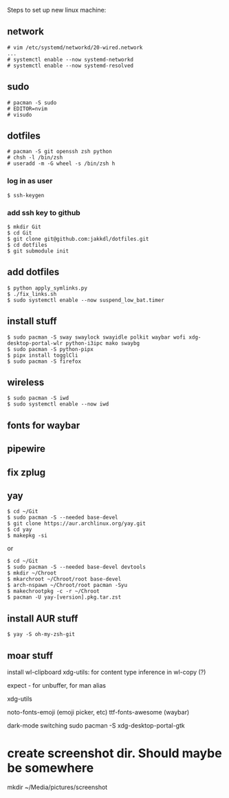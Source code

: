 Steps to set up new linux machine:


## network
```
# vim /etc/systemd/networkd/20-wired.network
...
# systemctl enable --now systemd-networkd
# systemctl enable --now systemd-resolved
```

## sudo
```
# pacman -S sudo
# EDITOR=nvim
# visudo
```

## dotfiles
```
# pacman -S git openssh zsh python
# chsh -l /bin/zsh
# useradd -m -G wheel -s /bin/zsh h
```

### log in as user
```
$ ssh-keygen
```
### add ssh key to github
```
$ mkdir Git
$ cd Git
$ git clone git@github.com:jakkdl/dotfiles.git
$ cd dotfiles
$ git submodule init
```

## add dotfiles
```
$ python apply_symlinks.py
$ ./fix_links.sh
$ sudo systemctl enable --now suspend_low_bat.timer
```


## install stuff
```
$ sudo pacman -S sway swaylock swayidle polkit waybar wofi xdg-desktop-portal-wlr python-i3ipc mako swaybg
$ sudo pacman -S python-pipx
$ pipx install togglCli
$ sudo pacman -S firefox
```

## wireless
```
$ sudo pacman -S iwd
$ sudo systemctl enable --now iwd
```

## fonts for waybar

## pipewire

## fix zplug

## yay
```
$ cd ~/Git
$ sudo pacman -S --needed base-devel
$ git clone https://aur.archlinux.org/yay.git
$ cd yay
$ makepkg -si
```
or
```
$ cd ~/Git
$ sudo pacman -S --needed base-devel devtools
$ mkdir ~/Chroot
$ mkarchroot ~/Chroot/root base-devel
$ arch-nspawn ~/Chroot/root pacman -Syu
$ makechrootpkg -c -r ~/Chroot
$ pacman -U yay-[version].pkg.tar.zst
```

## install AUR stuff
```
$ yay -S oh-my-zsh-git
```

## moar stuff

install wl-clipboard
    xdg-utils: for content type inference in wl-copy (?)

expect - for unbuffer, for man alias

xdg-utils


noto-fonts-emoji (emoji picker, etc)
ttf-fonts-awesome (waybar)



dark-mode switching
sudo pacman -S xdg-desktop-portal-gtk

# create screenshot dir. Should maybe be somewhere
mkdir ~/Media/pictures/screenshot
